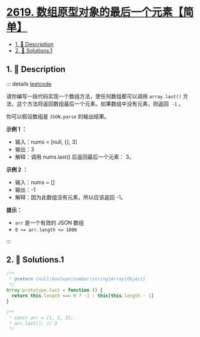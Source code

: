# [2619. 数组原型对象的最后一个元素【简单】](https://github.com/Tdahuyou/TNotes.leetcode/tree/main/notes/2619.%20%E6%95%B0%E7%BB%84%E5%8E%9F%E5%9E%8B%E5%AF%B9%E8%B1%A1%E7%9A%84%E6%9C%80%E5%90%8E%E4%B8%80%E4%B8%AA%E5%85%83%E7%B4%A0%E3%80%90%E7%AE%80%E5%8D%95%E3%80%91)

<!-- region:toc -->

- [1. 📝 Description](#1--description)
- [2. 🎯 Solutions.1](#2--solutions1)

<!-- endregion:toc -->

## 1. 📝 Description

::: details [leetcode](https://leetcode.cn/problems/array-prototype-last/)

请你编写一段代码实现一个数组方法，使任何数组都可以调用 `array.last()` 方法，这个方法将返回数组最后一个元素。如果数组中没有元素，则返回  `-1` 。

你可以假设数组是 `JSON.parse` 的输出结果。

**示例 1 ：**

- 输入：nums = [null, {}, 3]
- 输出：3
- 解释：调用 nums.last() 后返回最后一个元素： 3。

**示例 2 ：**

- 输入：nums = []
- 输出：-1
- 解释：因为此数组没有元素，所以应该返回 -1。

**提示：**

- `arr` 是一个有效的 JSON 数组
- `0 <= arr.length <= 1000`

:::

## 2. 🎯 Solutions.1

```javascript
/**
 * @return {null|boolean|number|string|Array|Object}
 */
Array.prototype.last = function () {
  return this.length === 0 ? -1 : this[this.length - 1]
}

/**
 * const arr = [1, 2, 3];
 * arr.last(); // 3
 */
```
